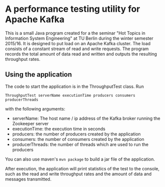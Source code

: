 # A performance testing utility for Apache Kafka
This is a small Java program created for a the seminar "Hot Topics in Information System Engineering" at TU Berlin during the winter semester 2015/16. It is designed to put load on an Apache Kafka cluster. The load consists of a constant stream of read and write requests. The program records the total amount of data read and written and outputs the resulting throughput rates.

## Using the application
The code to start the application is in the ThroughputTest class. Run

`ThroughputTest serverName executionTime producers consumers producerThreads`

with the following arguments:

* serverName: The host name / ip address of the Kafka broker running the Zookeeper server
* executionTime: the execution time in seconds
* producers: the number of producers created by the application
* consumers: the number of consumers created by the application
* producerThreads: the number of threads which are used to run the producers

You can also use maven's `mvn package` to build a jar file of the application.

After execution, the application will print statistics of the test to the console, such as the read and write throughput rates and the amount of data and messages transmitted.
